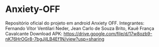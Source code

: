 # Anxiety-OFF
Repositório oficial do projeto em android Anxiety OFF.
Integrantes: Fernando Vítor Ventilari Neder, Jean Carlo de Souza Brito, Kauê França Cavalcante
Download APK: https://drive.google.com/file/d/17w8ozb9-nK76HrOGr8-7bgJjILB4Ef1N/view?usp=sharing
